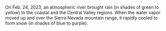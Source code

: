 On Feb. 24, 2023, an atmospheric river brought rain (in shades of green to yellow) to the coastal and the Central Valley regions. When the water vapor moved up and over the Sierra Nevada mountain range, it rapidly cooled to form snow  (in shades of blue to purple).